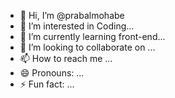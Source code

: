 - 👋 Hi, I’m @prabalmohabe
- 👀 I’m interested in Coding...
- 🌱 I’m currently learning front-end...
- 💞️ I’m looking to collaborate on ...
- 📫 How to reach me ...
- 😄 Pronouns: ...
- ⚡ Fun fact: ...

<!---
prabalmohabe/prabalmohabe is a ✨ special ✨ repository because its `README.md` (this file) appears on your GitHub profile.
You can click the Preview link to take a look at your changes.
--->
